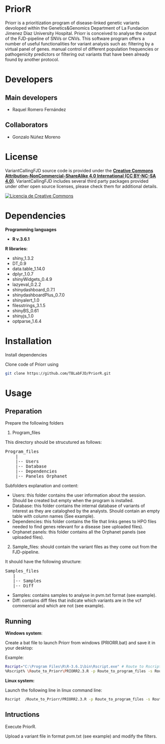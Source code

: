 # PriorR

Priorr is a prioritization program of disease-linked genetic variants devoloped within the Genetics&Genomics Department of La Fundacion Jimenez Diaz University Hospital. Priorr is conceived to analyse the output of the FJD-pipeline of SNVs or CNVs. This software program offers a number of useful functionalities for variant analysis such as: filtering by a virtual panel of genes. manual control of different population frequencies or pathogenicity predictors or filtering out variants that have been already found by another protocol.  

# Developers
## Main developers
 - Raquel Romero Fernández

## Collaborators
 - Gonzalo Núñez Moreno


# License

VariantCallingFJD source code is provided under the [**Creative Commons Attribution-NonCommercial-ShareAlike 4.0 International (CC BY-NC-SA 4.0)**](https://creativecommons.org/licenses/by-nc-sa/4.0/). VariantCallingFJD includes several third party packages provided under other open source licenses, please check them for additional details.

[![Licencia de Creative Commons](https://i.creativecommons.org/l/by-nc-sa/4.0/88x31.png)](http://creativecommons.org/licenses/by-nc-sa/4.0/)


# Dependencies

**Programming languages**

- **R v.3.6.1**

**R libraries:**

- shiny_1.3.2 
- DT_0.9
- data.table_1.14.0
- dplyr_1.0.7
- shinyWidgets_0.4.9
- lazyeval_0.2.2
- shinydashboard_0.7.1
- shinydashboardPlus_0.7.0
- shinyalert_1.0
- filesstrings_3.1.5
- shinyBS_0.61
- shinyjs_1.0
- optparse_1.6.4 


# Installation

Install dependencies

Clone code of Priorr using 
```sh
git clone https://github.com/TBLabFJD/PriorR.git
```

# Usage

## Preparation

Prepare the following folders

1. Program_files

This directory should be strucutured as follows:

<pre>
Program_files
    |
    |-- Users
    |-- Database
    |-- Dependencies
    |-- Paneles_Orphanet
</pre>

Subfolders explanation and content:

- Users: this folder contains the user information about the session. Should be created but empty when the program is installed.
- Database: this folder contains the internal database of variants of interest as they are cataloghed by the analysts. Should contain an empty table with column names (See example). 
- Dependencies: this folder contains the file that links genes to HPO files needed to find genes relevant for a disease (see uploaded files).
- Orphanet panels: this folder contains all the Orphanet panels (see uploaded files). 


2. Sample_files: should contain the variant files as they come out from the FJD-pipeline.

It should have the following structure:
<pre>
Samples_files
   |
   |-- Samples
   |-- Diff
</pre>
- Samples: contains samples to analyse in pvm.txt format (see example).
- Diff: contains diff files that indicate which variants are in the vcf commercial and which are not (see example).

## Running

**Windows system**:

Create a bat file to launch Priorr from windows (PRIORR.bat) and save it in your desktop:

Example:
```sh
Rscript="C:\Program Files\R\R-3.6.1\bin\Rscript.exe" # Route to Rscript.exe
%Rscript% \Route_to_Priorr\PRIORR2.3.R -p Route_to_program_files -s Route_to_Samples
```
**Linux system:**

Launch the following line in linux command line:
```sh
Rscript  /Route_to_Priorr/PRIORR2.3.R -p Route_to_program_files -s Route_to_Samples
```
## Intructions

Execute PriorR. 

Upload a variant file in format pvm.txt (see example) and modify the filters.



